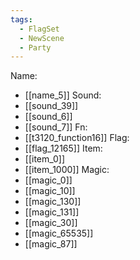 ```yaml
---
tags:
  - FlagSet
  - NewScene
  - Party
---
```

Name:
- [[name_5]]
Sound:
- [[sound_39]]
- [[sound_6]]
- [[sound_7]]
Fn:
- [[t3120_function16]]
Flag:
- [[flag_12165]]
Item:
- [[item_0]]
- [[item_1000]]
Magic:
- [[magic_0]]
- [[magic_10]]
- [[magic_130]]
- [[magic_131]]
- [[magic_30]]
- [[magic_65535]]
- [[magic_87]]
